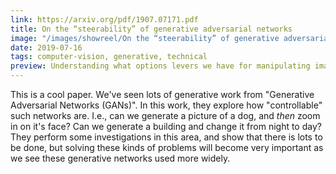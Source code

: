 ```yaml
---
link: https://arxiv.org/pdf/1907.07171.pdf
title: On the “steerability” of generative adversarial networks
image: "/images/showreel/On the “steerability” of generative adversarial networks.jpg"
date: 2019-07-16
tags: computer-vision, generative, technical
preview: Understanding what options levers we have for manipulating images coming from generative networks.
---
```


This is a cool paper. We've seen lots of generative work from "Generative
Adversarial Networks (GANs)". In this work, they explore how "controllable"
such networks are. I.e., can we generate a picture of a dog, and _then_ zoom
in on it's face? Can we generate a building and change it from night to day?
They perform some investigations in this area, and show that there is lots to
be done, but solving these kinds of problems will become very important as
we see these generative networks used more widely.
